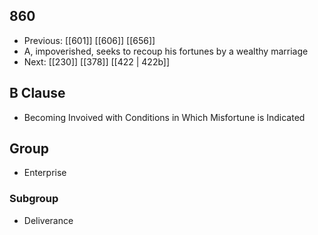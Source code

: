 ## 860
- Previous: [[601]] [[606]] [[656]] 
- A, impoverished, seeks to recoup his fortunes by a wealthy marriage
- Next: [[230]] [[378]] [[422 | 422b]] 

## B Clause
- Becoming Invoived with Conditions in Which Misfortune is Indicated

## Group
- Enterprise

### Subgroup
- Deliverance

